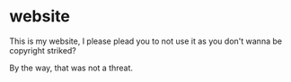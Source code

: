# website

This is my website, I please plead you to not use it as you don't wanna be copyright striked? 














By the way, that was not a threat.
